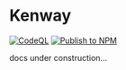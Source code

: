 # Kenway

[![CodeQL](https://github.com/dheshalj/kenway/actions/workflows/github-code-scanning/codeql/badge.svg?branch=master)](https://github.com/dheshalj/kenway/actions/workflows/github-code-scanning/codeql)
[![Publish to NPM](https://github.com/dheshalj/kenway/actions/workflows/publish.yml/badge.svg)](https://github.com/dheshalj/kenway/actions/workflows/publish.yml)


docs under construction...